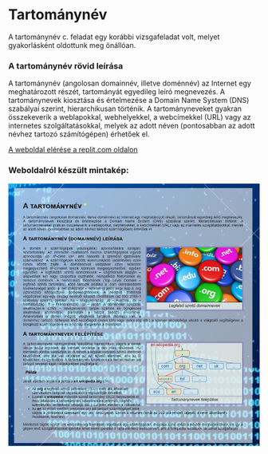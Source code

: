 # Tartománynév
A tartománynév c. feladat egy korábbi vizsgafeladat volt, melyet gyakorlásként oldottunk meg önállóan.
### A tartománynév rövid leírása
A tartománynév (angolosan domainnév, illetve doménnév) az Internet egy meghatározott részét, tartományát egyedileg leíró megnevezés. A tartománynevek kiosztása és értelmezése a Domain Name System (DNS) szabályai szerint, hierarchikusan történik.
A tartományneveket gyakran összekeverik a weblapokkal, webhelyekkel, a webcímekkel (URL) vagy az internetes szolgáltatásokkal, melyek az adott néven (pontosabban az adott névhez tartozó számítógépen) érhetőek el.

[A weboldal elérése a replit.com oldalon](https://replit.com/@kolozsvarikrisztian/Tartomanynev#index.html)
### Weboldalról készült mintakép:

![Minta](minta.jpg)
